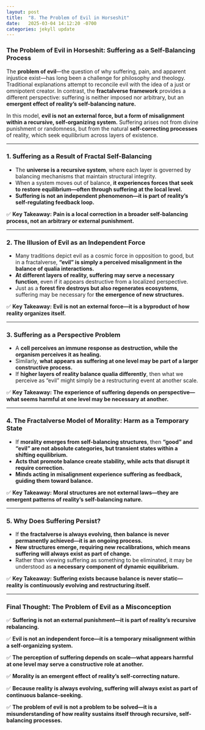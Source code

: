 ```yaml
---
layout: post
title:  "8. The Problem of Evil in Horseshit"
date:   2025-03-04 14:12:20 -0700
categories: jekyll update
---
```


### **The Problem of Evil in Horseshit: Suffering as a Self-Balancing Process**

The **problem of evil**—the question of why suffering, pain, and apparent injustice exist—has long been a challenge for philosophy and theology. Traditional explanations attempt to reconcile evil with the idea of a just or omnipotent creator. In contrast, the **fractalverse framework** provides a different perspective: suffering is neither imposed nor arbitrary, but an **emergent effect of reality’s self-balancing nature.**

In this model, **evil is not an external force, but a form of misalignment within a recursive, self-organizing system.** Suffering arises not from divine punishment or randomness, but from the natural **self-correcting processes** of reality, which seek equilibrium across layers of existence.

---

### **1. Suffering as a Result of Fractal Self-Balancing**
- The **universe is a recursive system**, where each layer is governed by balancing mechanisms that maintain structural integrity.
- When a system moves out of balance, **it experiences forces that seek to restore equilibrium—often through suffering at the local level.**
- **Suffering is not an independent phenomenon—it is part of reality’s self-regulating feedback loop.**

✅ **Key Takeaway:** **Pain is a local correction in a broader self-balancing process, not an arbitrary or external punishment.**

---

### **2. The Illusion of Evil as an Independent Force**
- Many traditions depict evil as a cosmic force in opposition to good, but in a fractalverse, **“evil” is simply a perceived misalignment in the balance of qualia interactions.**
- **At different layers of reality, suffering may serve a necessary function**, even if it appears destructive from a localized perspective.
- Just as a **forest fire destroys but also regenerates ecosystems**, suffering may be necessary for **the emergence of new structures.**

✅ **Key Takeaway:** **Evil is not an external force—it is a byproduct of how reality organizes itself.**

---

### **3. Suffering as a Perspective Problem**
- A **cell perceives an immune response as destruction, while the organism perceives it as healing.**
- Similarly, **what appears as suffering at one level may be part of a larger constructive process.**
- If **higher layers of reality balance qualia differently**, then what we perceive as “evil” might simply be a restructuring event at another scale.

✅ **Key Takeaway:** **The experience of suffering depends on perspective—what seems harmful at one level may be necessary at another.**

---

### **4. The Fractalverse Model of Morality: Harm as a Temporary State**
- If **morality emerges from self-balancing structures**, then **“good” and “evil” are not absolute categories, but transient states within a shifting equilibrium.**
- **Acts that promote balance create stability, while acts that disrupt it require correction.**
- **Minds acting in misalignment experience suffering as feedback, guiding them toward balance.**

✅ **Key Takeaway:** **Moral structures are not external laws—they are emergent patterns of reality’s self-balancing nature.**

---

### **5. Why Does Suffering Persist?**
- If **the fractalverse is always evolving, then balance is never permanently achieved—it is an ongoing process.**
- **New structures emerge, requiring new recalibrations, which means suffering will always exist as part of change.**
- Rather than viewing suffering as something to be eliminated, it may be understood as **a necessary component of dynamic equilibrium.**

✅ **Key Takeaway:** **Suffering exists because balance is never static—reality is continuously evolving and restructuring itself.**

---

### **Final Thought: The Problem of Evil as a Misconception**
✅ **Suffering is not an external punishment—it is part of reality’s recursive rebalancing.**

✅ **Evil is not an independent force—it is a temporary misalignment within a self-organizing system.**

✅ **The perception of suffering depends on scale—what appears harmful at one level may serve a constructive role at another.**

✅ **Morality is an emergent effect of reality’s self-correcting nature.**

✅ **Because reality is always evolving, suffering will always exist as part of continuous balance-seeking.**

✅ **The problem of evil is not a problem to be solved—it is a misunderstanding of how reality sustains itself through recursive, self-balancing processes.**

